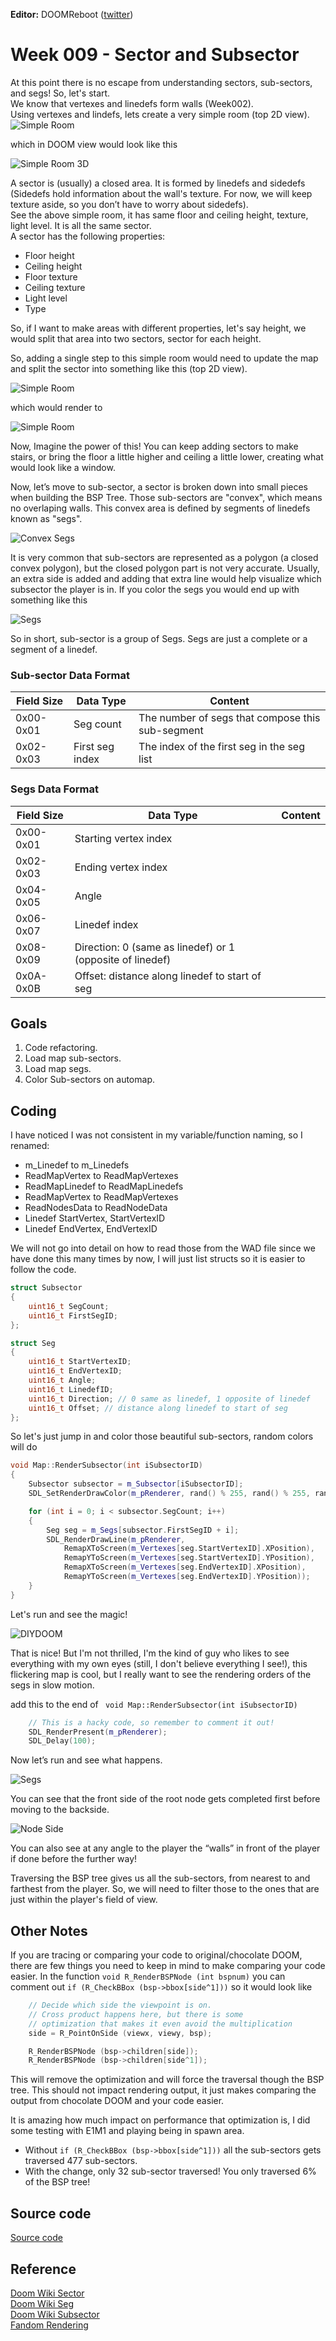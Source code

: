 __Editor:__ DOOMReboot ([twitter](https://twitter.com/DOOMReboot))  
# Week 009 - Sector and Subsector  
At this point there is no escape from understanding sectors, sub-sectors, and segs! So, let's start.  
We know that vertexes and linedefs form walls (Week002).  
Using vertexes and lindefs, lets create a very simple room (top 2D view).   
![Simple Room](../img/singleroom_2d.png)  

which in DOOM view would look like this    

![Simple Room 3D](../img/singleroom.png)  

A sector is (usually) a closed area. It is formed by linedefs and sidedefs (Sidedefs hold information about the wall's texture. For now, we will keep texture aside, so you don’t have to worry about sidedefs).  
See the above simple room, it has same floor and ceiling height, texture, light level. It is all the same sector.    
A sector has the following properties:   
* Floor height  
* Ceiling height  
* Floor texture  
* Ceiling texture  
* Light level  
* Type  

So, if I want to make areas with different properties, let's say height, we would split that area into two sectors, sector for each height.  

So, adding a single step to this simple room would need to update the map and split the sector into something like this (top 2D view).  

![Simple Room](../img/singlestep.png)  

which would render to  

![Simple Room](../img/singlestep_2d.png)  

Now, Imagine the power of this! You can keep adding sectors to make stairs, or bring the floor a little higher and ceiling a little lower, creating what would look like a window.  

Now, let’s move to sub-sector, a sector is broken down into small pieces when building the BSP Tree. Those sub-sectors are "convex", which means no overlaping walls. This convex area is defined by segments of linedefs known as "segs".    

![Convex Segs](../img/subsectors.png)  

It is very common that sub-sectors are represented as a polygon (a closed convex polygon), but the closed polygon part is not very accurate. Usually, an extra side is added and adding that extra line would help visualize which subsector the player is in. If you color the segs you would end up with something like this  

![Segs](../img/segs.png)   

So in short, sub-sector is a group of Segs. Segs are just a complete or a segment of a linedef.   

### Sub-sector Data Format  
| Field Size | Data Type        | Content                                           |  
|------------|------------------|---------------------------------------------------|  
| 0x00-0x01  | Seg count        | The number of segs that compose this sub-segment  |  
| 0x02-0x03  | First seg index  | The index of the first seg in the seg list        |  

### Segs Data Format
| Field Size | Data Type                                                  | Content                                 |  
|------------|------------------------------------------------------------|-----------------------------------------|  
| 0x00-0x01  | Starting vertex index                                      |                                         |  
| 0x02-0x03  | Ending vertex index                                        |                                         |  
| 0x04-0x05  | Angle                                                      |                                         |  
| 0x06-0x07  | Linedef index                                              |                                         |  
| 0x08-0x09  | Direction: 0 (same as linedef) or 1 (opposite of linedef)  |                                         |  
| 0x0A-0x0B  | Offset: distance along linedef to start of seg             |                                         |  

## Goals  
1. Code refactoring.  
2. Load map sub-sectors.  
3. Load map segs.  
4. Color Sub-sectors on automap.  

## Coding
I have noticed I was not consistent in my variable/function naming, so I renamed:  
* m_Linedef to m_Linedefs  
* ReadMapVertex to ReadMapVertexes  
* ReadMapLinedef to ReadMapLinedefs  
* ReadMapVertex to ReadMapVertexes  
* ReadNodesData to ReadNodeData  
* Linedef StartVertex, StartVertexID  
* Linedef EndVertex, EndVertexID  

We will not go into detail on how to read those from the WAD file since we have done this many times by now, I will just list structs so it is easier to follow the code.  

``` cpp
struct Subsector
{
    uint16_t SegCount;
    uint16_t FirstSegID;
};

struct Seg
{
    uint16_t StartVertexID;
    uint16_t EndVertexID;
    uint16_t Angle;
    uint16_t LinedefID;
    uint16_t Direction; // 0 same as linedef, 1 opposite of linedef
    uint16_t Offset; // distance along linedef to start of seg
};
```

So let's just jump in and color those beautiful sub-sectors, random colors will do  

```cpp
void Map::RenderSubsector(int iSubsectorID)
{
    Subsector subsector = m_Subsector[iSubsectorID];
    SDL_SetRenderDrawColor(m_pRenderer, rand() % 255, rand() % 255, rand() % 255, SDL_ALPHA_OPAQUE);

    for (int i = 0; i < subsector.SegCount; i++)
    {
        Seg seg = m_Segs[subsector.FirstSegID + i];
        SDL_RenderDrawLine(m_pRenderer,
            RemapXToScreen(m_Vertexes[seg.StartVertexID].XPosition),
            RemapYToScreen(m_Vertexes[seg.StartVertexID].YPosition),
            RemapXToScreen(m_Vertexes[seg.EndVertexID].XPosition),
            RemapYToScreen(m_Vertexes[seg.EndVertexID].YPosition));
    }
}
```

Let's run and see the magic!  

![DIYDOOM](../img/diydoom.gif)

That is nice! But I'm not thrilled, I'm the kind of guy who likes to see everything with my own eyes (still, I don't believe everything I see!), this flickering map is cool, but I really want to see the rendering orders of the segs in slow motion.  

add this to the end of ``` void Map::RenderSubsector(int iSubsectorID)```  

``` cpp
    // This is a hacky code, so remember to comment it out!
    SDL_RenderPresent(m_pRenderer); 
    SDL_Delay(100);
```

Now let’s run and see what happens. 

![Segs](../img/subsectorsslog.gif)  

You can see that the front side of the root node gets completed first before moving to the backside.  

![Node Side](../img/node.png)   
  
You can also see at any angle to the player the “walls” in front of the player if done before the further way!  

Traversing the BSP tree gives us all the sub-sectors, from nearest to and farthest from the player. So, we will need to filter those to the ones that are just within the player's field of view.  

## Other Notes
If you are tracing or comparing your code to original/chocolate DOOM, there are few things you need to keep in mind to make comparing your code easier. In the function ``` void R_RenderBSPNode (int bspnum) ``` you can comment out ``` if (R_CheckBBox (bsp->bbox[side^1])) ``` so it would look like  

``` cpp
    // Decide which side the viewpoint is on.
    // Cross product happens here, but there is some
    // optimization that makes it even avoid the multiplication
    side = R_PointOnSide (viewx, viewy, bsp);  

    R_RenderBSPNode (bsp->children[side]); 
    R_RenderBSPNode (bsp->children[side^1]);
```

This will remove the optimization and will force the traversal though the BSP tree. This should not impact rendering output, it just makes comparing the output from chocolate DOOM and your code easier.  

It is amazing how much impact on performance that optimization is, I did some testing with E1M1 and playing being in spawn area.  
 * Without ``` if (R_CheckBBox (bsp->bbox[side^1])) ``` all the sub-sectors gets traversed 477 sub-sectors.  
 * With the change, only 32 sub-sector traversed! You only traversed 6% of the BSP tree!  

## Source code
[Source code](../src)  

## Reference
[Doom Wiki Sector](https://doomwiki.org/wiki/Sector)  
[Doom Wiki Seg](https://doomwiki.org/wiki/Seg)  
[Doom Wiki Subsector](https://doomwiki.org/wiki/Subsector)  
[Fandom Rendering](https://doom.fandom.com/wiki/Doom_rendering_engine)  
